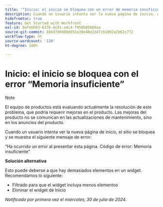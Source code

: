 ```yaml
---
title: '“Inicio: el inicio se bloquea con un error de memoria insuficiente”'
description: Cuando un usuario intenta ver la nueva página de inicio, el sitio se bloquea y se muestra un mensaje de error. Hay una solución disponible.
hidefromtoc: true
feature: Get Started with Workfront
exl-id: befeb093-6376-4c91-a4c4-f956b85660aa
source-git-commit: 484d7d4988d053a39e48e2347cb1892a2b62c772
workflow-type: ht
source-wordcount: '128'
ht-degree: 100%

---
```


# Inicio: el inicio se bloquea con el error “Memoria insuficiente”

>[!NOTE]
>
>El equipo de productos está evaluando actualmente la resolución de este problema, que podría requerir mejoras en el producto. Las mejoras del producto no se comunican en las actualizaciones de mantenimiento, sino en los anuncios del producto.

Cuando un usuario intenta ver la nueva página de inicio, el sitio se bloquea y se muestra el siguiente mensaje de error:

“Ha ocurrido un error al presentar esta página. Código de error: Memoria insuficiente”

**Solución alternativa**

Esto puede deberse a que hay demasiados elementos en un widget. Recomendamos lo siguiente:

* Filtrado para que el widget incluya menos elementos
* Eliminar el widget de Inicio

_Notificado por primera vez el miércoles, 30 de julio de 2024._
